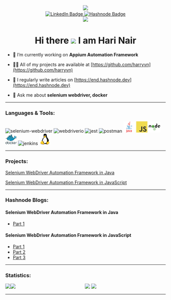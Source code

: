 <div align="center">
  <img src="https://media.giphy.com/media/1sMGC0XjA1Hk58wppo/giphy.gif" width="150"/>
</div>

<div align="center">
  <a href="https://www.linkedin.com/in/harryvn/">
    <img src="https://img.shields.io/badge/LinkedIn-blue?style=for-the-badge&logo=linkedin&logoColor=white" alt="LinkedIn Badge"/>
  </a>
  <a href="https://end.hashnode.dev/">
    <img src="https://img.shields.io/badge/Hashnode-blue?style=for-the-badge&logo=hashnode&logoColor=white" alt="Hashnode Badge"/>
  </a>
</div>

<div align="center">
  <img src="https://komarev.com/ghpvc/?username=harryvn&style=flat-square&color=blue"/>
</div>

<h1 align="center"> Hi there <img src="https://user-images.githubusercontent.com/18350557/176309783-0785949b-9127-417c-8b55-ab5a4333674e.gif" width="30px"/> I am Hari Nair </h1>

- 🔭 I’m currently working on **Appium Automation Framework**

- 👨‍💻 All of my projects are available at [https://github.com/harryvn](https://github.com/harryvn)

- 📝 I regularly write articles on [https://end.hashnode.dev](https://end.hashnode.dev)

- 💬 Ask me about **selenium webdriver, docker**

---

### Languages & Tools:

<p>
  <img src="https://www.selenium.dev/images/selenium_logo_square_green.png" alt="selenium-webdriver" width="36" height="36"/>
  <img src="https://webdriver.io/img/webdriverio.png" alt="webdriverio" width="36" height="36"/>
  <img src="https://jestjs.io/img/favicon/favicon.ico" alt="jest" width="36" height="36"/>
  <img src="https://assets.getpostman.com/common-share/postman-logo-horizontal-white.svg" alt="postman" width="120" height="36"/>
  <img src="https://raw.githubusercontent.com/devicons/devicon/master/icons/java/java-original-wordmark.svg" alt="java" width="36" height="36"/>
  <img src="https://raw.githubusercontent.com/devicons/devicon/master/icons/javascript/javascript-original.svg" alt="javascript" width="36" height="36"/>
  <img src="https://raw.githubusercontent.com/devicons/devicon/master/icons/nodejs/nodejs-original-wordmark.svg" alt="nodejs" width="36" height="36"/>
  <img src="https://raw.githubusercontent.com/devicons/devicon/master/icons/docker/docker-original-wordmark.svg" alt="docker" width="36" height="36"/>
  <img src="https://www.jenkins.io/images/logos/jenkins/jenkins.png" alt="jenkins" width="36" height="36"/>
  <img src="https://raw.githubusercontent.com/devicons/devicon/master/icons/linux/linux-original.svg" alt="linux" width="36" height="36"/>
</p>

---

### Projects:

[Selenium WebDriver Automation Framework in Java](https://github.com/harryvn/selenium-automation-framework-java)

[Selenium WebDriver Automation Framework in JavaScript](https://github.com/harryvn/automation-framework)

---

### Hashnode Blogs:

#### Selenium WebDriver Automation Framework in Java
<!-- BLOG-POST-LIST:START -->
- [Part 1](https://end.hashnode.dev/selenium-webdriver-automation-framework-in-java)
<!-- BLOG-POST-LIST:END -->

#### Selenium WebDriver Automation Framework in JavaScript
<!-- BLOG-POST-LIST:START -->
- [Part 1](https://end.hashnode.dev/selenium-webdriver-using-javascript)
- [Part 2](https://end.hashnode.dev/automation-framework-part-2)
- [Part 3](https://end.hashnode.dev/automation-framework-part-3)
<!-- BLOG-POST-LIST:END -->

---

### Statistics:

<div align="center">
  <img align="left" src="https://github-readme-stats.vercel.app/api?username=harryvn&theme=dark&show_icons=true&count_private=true&hide_border=true&layout=compact"/>
  <img src="https://github-readme-streak-stats.herokuapp.com/?user=harryvn&show_icons=true&theme=dark&hide_border=true&layout=compact"/>
  <img align="left" src="https://github-readme-stats.vercel.app/api/top-langs/?username=harryvn&show_icons=true&layout=compact&theme=dark&langs_count=10&hide_border=true&locale=en"/>
  <img src="https://github-profile-summary-cards.vercel.app/api/cards/most-commit-language?username=harryvn&show_icons=true&theme=dark&hide_border=true&layout=compact"/>
</div>

---
